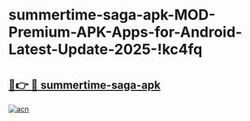 # summertime-saga-apk-MOD-Premium-APK-Apps-for-Android-Latest-Update-2025-!kc4fq

# <h2><a href="https://03fgpc.esa.edu.pl?title=summertime-saga-apk&ref=kc4fq">🔗👉 🔴 summertime-saga-apk</a></h2>

[![acn](https://github.com/user-attachments/assets/0f9c940e-d8b0-45ae-aac7-cd30a18b3e1c)](https://03fgpc.esa.edu.pl?title=summertime-saga-apk&ref=kc4fq)

